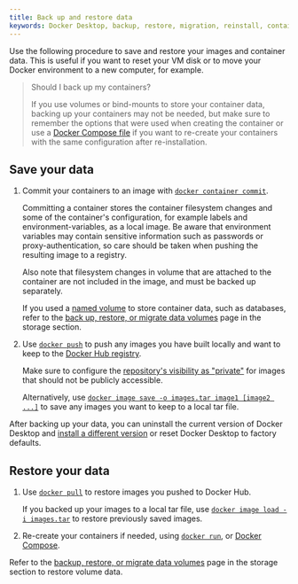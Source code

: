 ```yaml
---
title: Back up and restore data
keywords: Docker Desktop, backup, restore, migration, reinstall, containers, images, volumes
---
```


Use the following procedure to save and restore your images and container data. This is useful if you want to reset your VM disk or to move your Docker environment to a new
computer, for example.

> Should I back up my containers?
>
> If you use volumes or bind-mounts to store your container data, backing up your containers may not be needed, but make sure to remember the options that were used when creating the container or use a [Docker Compose file](../compose/compose-file/index.md) if you want to re-create your containers with the same configuration after re-installation.

## Save your data

1. Commit your containers to an image with [`docker container commit`](../engine/reference/commandline/commit.md).

   Committing a container stores the container filesystem changes and some of the
   container's configuration, for example labels and environment-variables, as a local image. Be aware that environment variables may contain sensitive
   information such as passwords or proxy-authentication, so care should be taken
   when pushing the resulting image to a registry.

   Also note that filesystem changes in volume that are attached to the
   container are not included in the image, and must be backed up separately.

   If you used a [named volume](../storage/index.md#more-details-about-mount-types) to store container data, such as databases, refer to the [back up, restore, or migrate data volumes](../storage/volumes.md#back-up-restore-or-migrate-data-volumes) page in the storage section.

2. Use [`docker push`](../engine/reference/commandline/push.md) to push any
   images you have built locally and want to keep to the [Docker Hub registry](../docker-hub/index.md).
   
   Make sure to configure the [repository's visibility as "private"](../docker-hub/repos/index.md)
   for images that should not be publicly accessible. 

   Alternatively, use [`docker image save -o images.tar image1 [image2 ...]`](../engine/reference/commandline/save.md)
   to save any images you want to keep to a local tar file. 

After backing up your data, you can uninstall the current version of Docker Desktop
and [install a different version](release-notes.md) or reset Docker Desktop to factory defaults.

## Restore your data

1. Use [`docker pull`](../engine/reference/commandline/load.md) to restore images
   you pushed to Docker Hub.

   If you backed up your images to a local tar file, use [`docker image load -i images.tar`](../engine/reference/commandline/load.md)
   to restore previously saved images.

2. Re-create your containers if needed, using [`docker run`](../engine/reference/commandline/load.md),
   or [Docker Compose](../compose/index.md).

Refer to the [backup, restore, or migrate data volumes](../storage/volumes.md#back-up-restore-or-migrate-data-volumes) page in the storage section to restore volume data.
